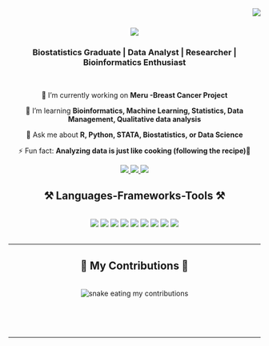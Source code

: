 <img align="right" src="https://visitor-badge.laobi.icu/badge?page_id=stella160.stella160" />

<h1 align="center">
    <img src="https://readme-typing-svg.herokuapp.com/?font=Righteous&size=35&center=true&vCenter=true&width=500&height=70&duration=4000&lines=Hello+Everyone!+👋;+I'm+Stellamarries+Syombua!;" />
</h1>

<h3 align="center">Biostatistics Graduate | Data Analyst | Researcher | Bioinformatics Enthusiast</h3>

<br/>

<div align="center">
 
 🔭 I’m currently working on **Meru -Breast Cancer Project**
 
 🌱 I’m learning **Bioinformatics, Machine Learning, Statistics, Data Management, Qualitative data analysis**

💬 Ask me about **R, Python, STATA, Biostatistics, or Data Science**

⚡ Fun fact: **Analyzing data is just like cooking (following the recipe)🎉**

</div>

<div align="center"> 
  <a href="mailto:stellamarries.stellamarriessyombua@gmail.com">
    <img src="https://img.shields.io/badge/Gmail-333333?style=for-the-badge&logo=gmail&logoColor=red" />
  </a>
  <a href="www.linkedin.com/in/stellamarries-syombua-59151a260" target="_blank">
    <img src="https://img.shields.io/badge/LinkedIn-0077B5?style=for-the-badge&logo=linkedin&logoColor=white" />
  </a>
  <a href="https://stellamarries.github.io" target="_blank">
     <img src="https://img.shields.io/badge/Portfolio-FF5722?style=for-the-badge&logo=todoist&logoColor=white" />
  </a>
</div>


<h2 align="center">⚒️ Languages-Frameworks-Tools ⚒️</h2>
<br/>
<div align="center">
    <img src="https://img.shields.io/badge/R-276DC3?style=flat&logo=R&logoColor=white" />
    <img src="https://img.shields.io/badge/Python-3776AB?style=flat&logo=python&logoColor=white" />
    <img src="https://img.shields.io/badge/STATA-7D9B9C?style=flat&logo=stata&logoColor=white" />
    <img src="https://img.shields.io/badge/SPSS-3A8EBA?style=flat&logo=spss&logoColor=white" />
    <img src="https://img.shields.io/badge/Excel-217346?style=flat&logo=microsoft-excel&logoColor=white" />
    <img src="https://img.shields.io/badge/Word-2B579A?style=flat&logo=microsoft-word&logoColor=white" />
    <img src="https://img.shields.io/badge/PowerPoint-D9534F?style=flat&logo=microsoft-powerpoint&logoColor=white" />
    <img src="https://img.shields.io/badge/VS_Code-007ACC?style=flat&logo=visual-studio-code&logoColor=white" />
    <img src="https://img.shields.io/badge/Power_BI-F2C94C?style=flat&logo=powerbi&logoColor=black" />
</div>

<br/>
<hr/>

<div align="center">
  <h2>🐍 My Contributions 🐍</h2>
 <br>
  <img alt="snake eating my contributions" src="https://raw.githubusercontent.com/stella160/stella160/output/github-contribution-grid-snake.svg" />
  
  <br/><br/><br/>
</div>

<hr/>




<!--
**stella160/stella160** is a ✨ _special_ ✨ repository because its `README.md` (this file) appears on your GitHub profile.

Here are some ideas to get you started:

- 🔭 I’m currently working on ...
- 🌱 I’m currently learning ...
- 👯 I’m looking to collaborate on ...
- 🤔 I’m looking for help with ...
- 💬 Ask me about ...
- 📫 How to reach me: ...
- 😄 Pronouns: ...
- ⚡ Fun fact: ...
-->
